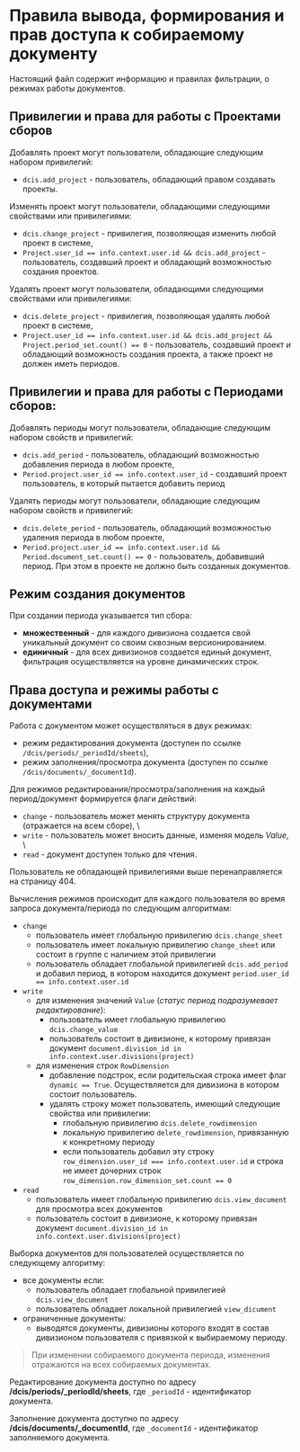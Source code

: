 #  Правила вывода, формирования и прав доступа к собираемому документу

Настоящий файл содержит информацию и правилах фильтрации, о режимах работы документов.


## Привилегии и права для работы с **Проектами** сборов
Добавлять проект могут пользователи, обладающие следующим набором привилегий:
- `dcis.add_project` - пользователь, обладающий правом создавать проекты.

Изменять проект могут пользователи, обладающими следующими свойствами или привилегиями:
- `dcis.change_project` - привилегия, позволяющая изменить любой проект в системе,
- `Project.user_id == info.context.user.id && dcis.add_project` - пользователь, 
  создавший проект и обладающий возможностью создания проектов.

Удалять проект могут пользователи, обладающими следующими свойствами или привилегиями:
- `dcis.delete_project` - привилегия, позволяющая удалять любой проект в системе,
- `Project.user_id == info.context.user.id && dcis.add_project && Project.period_set.count() == 0` - пользователь,
  создавший проект и обладающий возможность создания проекта, а также проект не должен иметь периодов.

## Привилегии и права для работы с **Периодами** сборов:

Добавлять периоды могут пользователи, обладающие следующим набором свойств и привилегий:
- `dcis.add_period` - пользователь, обладающий возможностью добавления периода в любом проекте,
- `Period.project.user_id == info.context.user_id` - создавший проект пользователь, в который пытается добавить период

Удалять периоды могут пользователи, обладающие следующим набором свойств и привилегий:
- `dcis.delete_period` - пользователь, обладающий возможностью удаления периода в любом проекте,
- `Period.project.user_id == info.context.user.id && Period.document_set.count() == 0` - пользователь,
  добавивший период. При этом в проекте не должно быть созданных документов.

## Режим создания документов

При создании периода указывается тип сбора:
- **множественный** - для каждого дивизиона создается свой уникальный документ со своим сквозным версионированием. 
- **единичный** - для всех дивизионов создается единый документ, фильтрация осуществляется на уровне динамических строк.

## Права доступа и режимы работы с документами

Работа с документом может осуществляться в двух режимах:
- режим редактирования документа (доступен по ссылке `/dcis/periods/_periodId/sheets`),
- режим заполнения/просмотра документа (доступен по ссылке `/dcis/documents/_documentId`).

Для режимов редактирования/просмотра/заполнения на каждый период/документ формируется флаги действий:
- `change` - пользователь может менять структуру документа (отражается на всем сборе), \
- `write` - пользователь может вносить данные, изменяя модель *Value*, \
- `read` - документ доступен только для чтения.

Пользователь не обладающей привилегиями выше перенаправляется на страницу 404.

Вычисления режимов происходит для каждого пользователя во время запроса документа/периода по следующим алгоритмам:
- `change`
  - пользователь имеет глобальную привилегию `dcis.change_sheet`
  - пользователь имеет локальную привилегию `change_sheet` или состоит в группе с наличием этой привилегии
  - пользователь обладает глобальной привилегией `dcis.add_period` и добавил период,
    в котором находится документ `period.user_id == info.context.user.id`
- `write`
  - для изменения значений `Value` (*статус период подразумевает редактирование*):
    - пользователь имеет глобальную привилегию `dcis.change_value`
    - пользователь состоит в дивизионе,
      к которому привязан документ `document.division_id in info.context.user.divisions(project)`
  - для изменения строк `RowDimension`
    - добавление подстрок, если родительская строка имеет флаг `dynamic == True`.
      Осуществляется для дивизиона в котором состоит пользователь.
    - удалять строку может пользователь, имеющий следующие свойства или привилегии:
      - глобальную привилегию `dcis.delete_rowdimension`
      - локальную привилегию `delete_rowdimension`, привязанную к конкретному периоду
      - если пользователь добавил эту строку `row_dimension.user_id === info.context.user.id` 
        и строка не имеет дочерних строк `row_dimension.row_dimension_set.count == 0`
- `read`
  - пользователь имеет глобальную привилегию `dcis.view_document` для просмотра всех документов
  - пользователь состоит в дивизионе,
    к которому привязан документ `document.division_id in info.context.user.divisions(project)`

Выборка документов для пользователей осуществляется по следующему алгоритму:
- все документы если:
  - пользователь обладает глобальной привилегией `dcis.view_document`
  - пользователь обладает локальной привилегией `view_dicument`
- ограниченные документы:
  - выводятся документы, дивизионы которого входят в состав дивизионом пользователя с привязкой к выбираемому периоду.

> При изменении собираемого документа периода, изменения отражаются на всех собираемых документах.

Редактирование документа доступно по адресу **/dcis/periods/_periodId/sheets**,
где `_periodId` - идентификатор документа.

Заполнение документа доступно по адресу **/dcis/documents/_documentId**,
где `_documentId` - идентификатор заполняемого документа.

